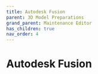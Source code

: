 ```yaml
---
title: Autodesk Fusion
parent: 3D Model Preparations
grand_parent: Maintenance Editor
has_children: true
nav_order: 4
---
```


# **Autodesk Fusion**
